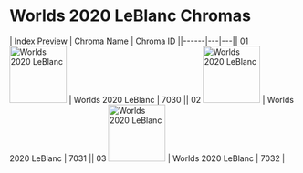 # Worlds 2020 LeBlanc Chromas

| Index  Preview | Chroma Name | Chroma ID ||------|---|---|| 01  <img src='https://raw.communitydragon.org/latest/plugins/rcp-be-lol-game-data/global/default/v1/champion-chroma-images/7/7030.png' alt='Worlds 2020 LeBlanc' width='100'> | Worlds 2020 LeBlanc | 7030 || 02  <img src='https://raw.communitydragon.org/latest/plugins/rcp-be-lol-game-data/global/default/v1/champion-chroma-images/7/7031.png' alt='Worlds 2020 LeBlanc' width='100'> | Worlds 2020 LeBlanc | 7031 || 03  <img src='https://raw.communitydragon.org/latest/plugins/rcp-be-lol-game-data/global/default/v1/champion-chroma-images/7/7032.png' alt='Worlds 2020 LeBlanc' width='100'> | Worlds 2020 LeBlanc | 7032 |
